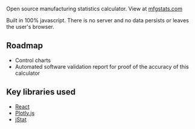 Open source manufacturing statistics calculator. View at [mfgstats.com](https://mfgstats.com)

Built in 100% javascript. There is no server and no data persists or leaves the user's browser.

## Roadmap

- Control charts
- Automated software validation report for proof of the accuracy of this calculator

## Key libraries used

- [React](https://reactjs.org/)
- [Plotly.js](https://plotly.com/javascript/)
- [jStat](https://github.com/jstat/jstat)
